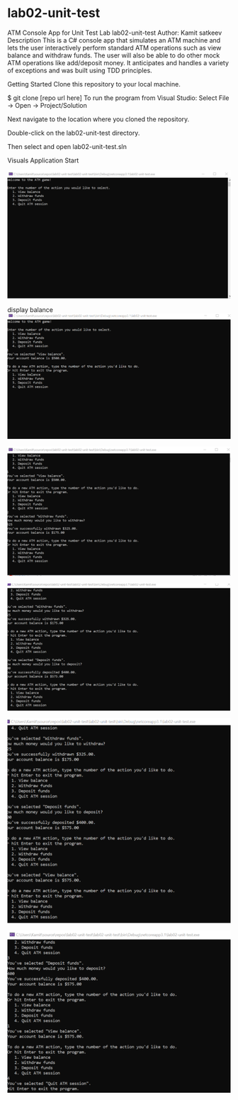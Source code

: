 # lab02-unit-test
ATM Console App for Unit Test Lab
lab02-unit-test
Author: Kamit satkeev
Description
This is a C# console app that simulates an ATM machine and lets the user interactively perform standard ATM operations such as view balance and withdraw funds. The user will also be able to do other mock ATM operations like add/deposit money. It anticipates and handles a variety of exceptions and was built using TDD principles.

Getting Started
Clone this repository to your local machine.

$ git clone [repo url here]
To run the program from Visual Studio:
Select File -> Open -> Project/Solution

Next navigate to the location where you cloned the repository.

Double-click on the lab02-unit-test directory.

Then select and open lab02-unit-test.sln

Visuals
Application Start

![](https://github.com/Satkeev/lab02-unit-test/blob/master/lab02-unit-test/assets/Annotation%202020-07-07%20172224.png)

display balance 
![](https://github.com/Satkeev/lab02-unit-test/blob/master/lab02-unit-test/assets/Annotation%202020-07-07%20172418.png)

![](https://github.com/Satkeev/lab02-unit-test/blob/master/lab02-unit-test/assets/Annotation%202020-07-07%20172825.png)

![](https://github.com/Satkeev/lab02-unit-test/blob/master/lab02-unit-test/assets/Annotation%202020-07-07%20173006.png)

![](https://github.com/Satkeev/lab02-unit-test/blob/master/lab02-unit-test/assets/Annotation%202020-07-07%20173120.png)

![](https://github.com/Satkeev/lab02-unit-test/blob/master/lab02-unit-test/assets/Annotation%202020-07-07%20173214.png)
